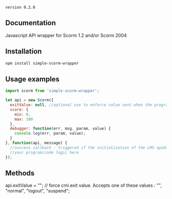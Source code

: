`version 0.2.0`

## Documentation

Javascript API wrapper for Scorm 1.2 and/or Scorm 2004

## Installation

```bash
npm install simple-scorm-wrapper
```

## Usage examples

```javascript
import scorm from 'simple-scorm-wrapper';

let api = new Scorm({
  exitValue: null, //optional use to enforce value sent when the program is terminated
  score: {
    min: 0,
    max: 100
  },
  debugger: function(err, msg, param, value) {
    console.log(err, param, value);
  }
}, function(api, message) {
  //success callback - triggered if the initialization of the LMS apiHandler was successful
  //your program/code logic here
});
```

## Methods

api.exitValue = ""; // force cmi.exit value. Accepts one of these values : "", "normal", "logout", "suspend";